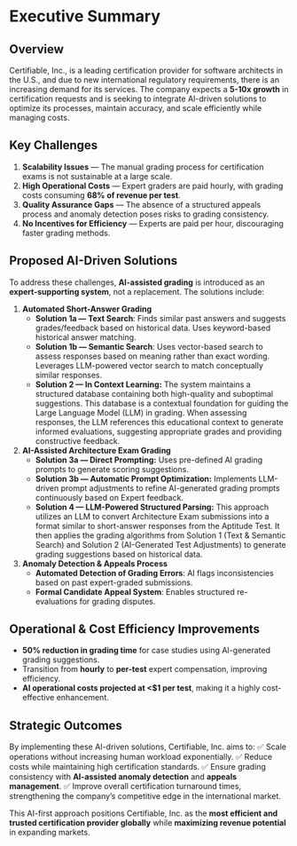 # Executive Summary

## Overview

Certifiable, Inc., is a leading certification provider for software architects in the U.S., and due to new international regulatory requirements, there is an increasing demand for its services. The company expects a **5-10x growth** in certification requests and is seeking to integrate AI-driven solutions to optimize its processes, maintain accuracy, and scale efficiently while managing costs.

## Key Challenges

1. **Scalability Issues** — The manual grading process for certification exams is not sustainable at a large scale.
2. **High Operational Costs** — Expert graders are paid hourly, with grading costs consuming **68% of revenue per test**.
3. **Quality Assurance Gaps** — The absence of a structured appeals process and anomaly detection poses risks to grading consistency.
4. **No Incentives for Efficiency** — Experts are paid per hour, discouraging faster grading methods.

## Proposed AI-Driven Solutions

To address these challenges, **AI-assisted grading** is introduced as an **expert-supporting system**, not a replacement. The solutions include:

1. **Automated Short-Answer Grading**
   * **Solution 1a — Text Search**: Finds similar past answers and suggests grades/feedback based on historical data. Uses keyword-based historical answer matching.
   * **Solution 1b — Semantic Search**: Uses vector-based search to assess responses based on meaning rather than exact wording. Leverages LLM-powered vector search to match conceptually similar responses.
   * **Solution 2 — In Context Learning:** The system maintains a structured database containing both high-quality and suboptimal suggestions. This database is a contextual foundation for guiding the Large Language Model (LLM) in grading. When assessing responses, the LLM references this educational context to generate informed evaluations, suggesting appropriate grades and providing constructive feedback.
2. **AI-Assisted Architecture Exam Grading**
   * **Solution 3a — Direct Prompting:** Uses pre-defined AI grading prompts to generate scoring suggestions.
   * **Solution 3b — Automatic Prompt Optimization:** Implements LLM-driven prompt adjustments to refine AI-generated grading prompts continuously based on Expert feedback.
   * **Solution 4 — LLM-Powered Structured Parsing:** This approach utilizes an LLM to convert Architecture Exam submissions into a format similar to short-answer responses from the Aptitude Test. It then applies the grading algorithms from Solution 1 (Text & Semantic Search) and Solution 2 (AI-Generated Test Adjustments) to generate grading suggestions based on historical data.
3. **Anomaly Detection & Appeals Process**
   * **Automated Detection of Grading Errors**: AI flags inconsistencies based on past expert-graded submissions.
   * **Formal Candidate Appeal System**: Enables structured re-evaluations for grading disputes.

## Operational & Cost Efficiency Improvements

* **50% reduction in grading time** for case studies using AI-generated grading suggestions.
* Transition from **hourly** to **per-test** expert compensation, improving efficiency.
* **AI operational costs projected at <$1 per test**, making it a highly cost-effective enhancement.

## Strategic Outcomes

By implementing these AI-driven solutions, Certifiable, Inc. aims to:
✅ Scale operations without increasing human workload exponentially.
✅ Reduce costs while maintaining high certification standards.
✅ Ensure grading consistency with **AI-assisted anomaly detection** and **appeals management**.
✅ Improve overall certification turnaround times, strengthening the company’s competitive edge in the international market.

This AI-first approach positions Certifiable, Inc. as the **most efficient and trusted certification provider globally** while **maximizing revenue potential** in expanding markets.
